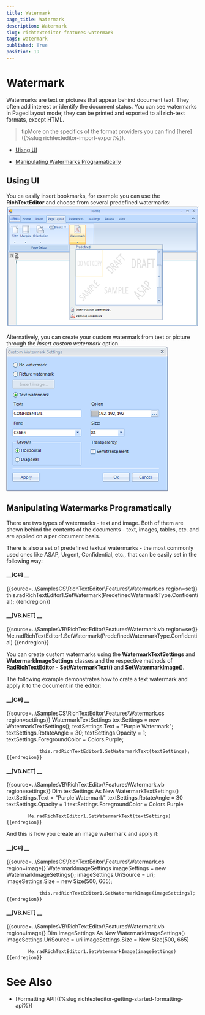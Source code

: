 ```yaml
---
title: Watermark
page_title: Watermark
description: Watermark
slug: richtexteditor-features-watermark
tags: watermark
published: True
position: 19
---
```


# Watermark



Watermarks are text or pictures that appear behind document text. They often add interest or identify the document status. You can see watermarks
        in Paged layout mode; they can be printed and exported to all rich-text formats, except HTML.
      

>tipMore on the specifics of the format providers you can find [here]({%slug richtexteditor-import-export%}).
        

* [Uisng UI](#using-ui)

* [Manipulating Watermarks Programatically](#manipulating-watermarks-programatically)

## Using UI

You ca easily insert bookmarks, for example you can use the __RichTextEditor__ and choose from several predefined watermarks:
      ![richtexteditor-features-watermark 001](images/richtexteditor-features-watermark001.png)

Alternatively, you can create your custom watermark from text or picture through the *Insert custom watermark* option.
        ![richtexteditor-features-watermark 002](images/richtexteditor-features-watermark002.png)

## Manipulating Watermarks Programatically

There are two types of watermarks - text and image. Both of them are shown behind the contents of the documents - text, images, tables, etc. and 
        are applied on a per document basis.

There is also a set of predefined textual watermarks - the most commonly used ones like ASAP, Urgent, Confidential, etc., that can be easily set
        in the following way:

#### __[C#] __

{{source=..\SamplesCS\RichTextEditor\Features\Watermark.cs region=set}}
	            this.radRichTextEditor1.SetWatermark(PredefinedWatermarkType.Confidential);
	{{endregion}}



#### __[VB.NET] __

{{source=..\SamplesVB\RichTextEditor\Features\Watermark.vb region=set}}
	        Me.radRichTextEditor1.SetWatermark(PredefinedWatermarkType.Confidential)
	{{endregion}}



You can create custom watermarks using the __WatermarkTextSettings__ and __WatermarkImageSettings__
          classes and the respective methods of __RadRichTextEditor__ - __SetWatermarkText()__ and
          __SetWatermarkImage()__.
        

The following example demonstrates how to crate a text watermark and apply it to the document in the editor:

#### __[C#] __

{{source=..\SamplesCS\RichTextEditor\Features\Watermark.cs region=settings}}
	            WatermarkTextSettings textSettings = new WatermarkTextSettings();
	            textSettings.Text = "Purple Watermark";
	            textSettings.RotateAngle = 30;
	            textSettings.Opacity = 1;
	            textSettings.ForegroundColor = Colors.Purple;
	
	            this.radRichTextEditor1.SetWatermarkText(textSettings);
	{{endregion}}



#### __[VB.NET] __

{{source=..\SamplesVB\RichTextEditor\Features\Watermark.vb region=settings}}
	        Dim textSettings As New WatermarkTextSettings()
	        textSettings.Text = "Purple Watermark"
	        textSettings.RotateAngle = 30
	        textSettings.Opacity = 1
	        textSettings.ForegroundColor = Colors.Purple
	
	        Me.radRichTextEditor1.SetWatermarkText(textSettings)
	{{endregion}}



And this is how you create an image watermark and apply it:

#### __[C#] __

{{source=..\SamplesCS\RichTextEditor\Features\Watermark.cs region=image}}
	            WatermarkImageSettings imageSettings = new WatermarkImageSettings();
	            imageSettings.UriSource = uri;
	            imageSettings.Size = new Size(500, 665);
	
	            this.radRichTextEditor1.SetWatermarkImage(imageSettings);
	{{endregion}}



#### __[VB.NET] __

{{source=..\SamplesVB\RichTextEditor\Features\Watermark.vb region=image}}
	        Dim imageSettings As New WatermarkImageSettings()
	        imageSettings.UriSource = uri
	        imageSettings.Size = New Size(500, 665)
	
	        Me.radRichTextEditor1.SetWatermarkImage(imageSettings)
	{{endregion}}



# See Also

 * [Formatting API]({%slug richtexteditor-getting-started-formatting-api%})

